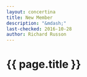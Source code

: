 ```yaml
---
layout: concertina
title: New Member
description: "&mdash;"
last-checked: 2016-10-28
author: Richard Russon
---
```


# {{ page.title }}

